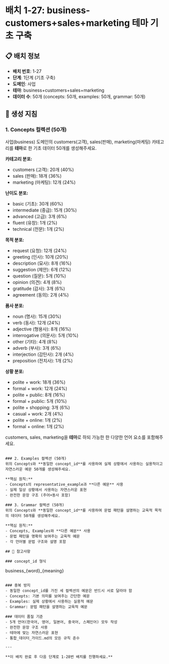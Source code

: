 # 배치 1-27: business-customers+sales+marketing 테마 기초 구축

## 📋 배치 정보
- **배치 번호**: 1-27
- **단계**: 1단계 (기초 구축)
- **도메인**: 사업
- **테마**: business+customers+sales+marketing
- **데이터 수**: 50개 (concepts: 50개, examples: 50개, grammar: 50개)

## 🎯 생성 지침

### 1. Concepts 컬렉션 (50개)
사업(business) 도메인의 customers(고객), sales(판매), marketing(마케팅) 카테고리를 **테마**로 한 기초 데이터 50개를 생성해주세요.

**카테고리 분포:**
- customers (고객): 20개 (40%)
- sales (판매): 18개 (36%)
- marketing (마케팅): 12개 (24%)

**난이도 분포:**
- basic (기초): 30개 (60%)
- intermediate (중급): 15개 (30%)
- advanced (고급): 3개 (6%)
- fluent (유창): 1개 (2%)
- technical (전문): 1개 (2%)

**목적 분포:**
- request (요청): 12개 (24%)
- greeting (인사): 10개 (20%)
- description (묘사): 8개 (16%)
- suggestion (제안): 6개 (12%)
- question (질문): 5개 (10%)
- opinion (의견): 4개 (8%)
- gratitude (감사): 3개 (6%)
- agreement (동의): 2개 (4%)

**품사 분포:**
- noun (명사): 15개 (30%)
- verb (동사): 12개 (24%)
- adjective (형용사): 8개 (16%)
- interrogative (의문사): 5개 (10%)
- other (기타): 4개 (8%)
- adverb (부사): 3개 (6%)
- interjection (감탄사): 2개 (4%)
- preposition (전치사): 1개 (2%)

**상황 분포:**
- polite + work: 18개 (36%)
- formal + work: 12개 (24%)
- polite + public: 8개 (16%)
- formal + public: 5개 (10%)
- polite + shopping: 3개 (6%)
- casual + work: 2개 (4%)
- polite + online: 1개 (2%)
- formal + online: 1개 (2%)

customers, sales, marketing을 **테마**로 하되 가능한 한 다양한 언어 요소를 포함해주세요.

```

### 2. Examples 컬렉션 (50개)
위의 Concepts와 **동일한 concept_id**를 사용하여 실제 상황에서 사용하는 실용적이고 자연스러운 예문 50개를 생성해주세요.

**핵심 원칙:**
- Concepts의 representative_example과 **다른 예문** 사용
- 실제 일상 상황에서 사용하는 자연스러운 표현
- 완전한 문장 구조 (주어+동사 포함)

### 3. Grammar 컬렉션 (50개)
위의 Concepts와 **동일한 concept_id**를 사용하여 문법 패턴을 설명하는 교육적 목적의 데이터 50개를 생성해주세요.

**핵심 원칙:**
- Concepts, Examples와 **다른 예문** 사용
- 문법 패턴을 명확히 보여주는 교육적 예문
- 각 언어별 문법 구조와 설명 포함

## 📝 참고사항

### concept_id 형식
```
business_{word}_{meaning}
```

### 중복 방지
- 동일한 concept_id를 가진 세 컬렉션의 예문은 반드시 서로 달라야 함
- Concepts: 기본 의미를 보여주는 간단한 예문
- Examples: 실제 상황에서 사용하는 실용적 예문  
- Grammar: 문법 패턴을 설명하는 교육적 예문

### 데이터 품질 기준
- 5개 언어(한국어, 영어, 일본어, 중국어, 스페인어) 모두 작성
- 완전한 문장 구조 사용
- 테마에 맞는 자연스러운 표현
- 통합_데이터_가이드.md의 모든 규칙 준수

---

**이 배치 완료 후 다음 단계로 1-28번 배치를 진행하세요.**